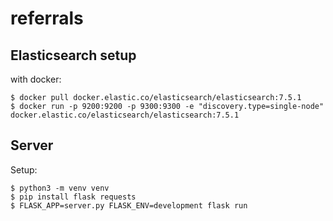 # referrals


## Elasticsearch setup

with docker:

    $ docker pull docker.elastic.co/elasticsearch/elasticsearch:7.5.1
    $ docker run -p 9200:9200 -p 9300:9300 -e "discovery.type=single-node" docker.elastic.co/elasticsearch/elasticsearch:7.5.1

## Server

Setup:

    $ python3 -m venv venv
    $ pip install flask requests
    $ FLASK_APP=server.py FLASK_ENV=development flask run
